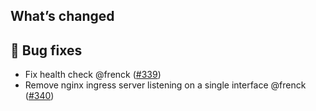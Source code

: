 ## What’s changed

## 🐛 Bug fixes

- Fix health check @frenck ([#339](https://github.com/hassio-addons/addon-grafana/pull/339))
- Remove nginx ingress server listening on a single interface @frenck ([#340](https://github.com/hassio-addons/addon-grafana/pull/340))
